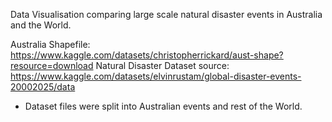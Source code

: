 Data Visualisation comparing large scale natural disaster events in Australia and the World.


Australia Shapefile: https://www.kaggle.com/datasets/christopherrickard/aust-shape?resource=download
Natural Disaster Dataset source: https://www.kaggle.com/datasets/elvinrustam/global-disaster-events-20002025/data
- Dataset files were split into Australian events and rest of the World.
